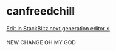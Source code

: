# canfreedchill

[Edit in StackBlitz next generation editor ⚡️](https://stackblitz.com/~/github.com/andyfreed/canfreedchill)

NEW CHANGE OH MY GOD